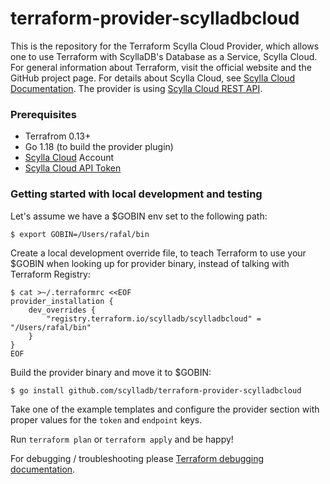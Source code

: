 terraform-provider-scylladbcloud
================================

This is the repository for the Terraform Scylla Cloud Provider, which allows one to use Terraform with ScyllaDB's Database as a Service, Scylla Cloud. For general information about Terraform, visit the official website and the GitHub project page. For details about Scylla Cloud, see [Scylla Cloud Documentation](https://cloud.docs.scylladb.com).
The provider is using [Scylla Cloud REST API](https://cloud.docs.scylladb.com/stable/api-docs/api-get-started.html).


### Prerequisites

* Terrafrom 0.13+
* Go 1.18 (to build the provider plugin)
* [Scylla Cloud](https://cloud.scylladb.com/) Account
* [Scylla Cloud API Token](https://cloud.docs.scylladb.com/stable/api-docs/api-get-started.html#obtaining-an-api-key-beta)

### Getting started with local development and testing

Let's assume we have a $GOBIN env set to the following path:

```
$ export GOBIN=/Users/rafal/bin
```

Create a local development override file, to teach Terraform to use your $GOBIN
when looking up for provider binary, instead of talking with Terraform Registry:

```
$ cat >~/.terraformrc <<EOF
provider_installation {
	dev_overrides {
		"registry.terraform.io/scylladb/scylladbcloud" = "/Users/rafal/bin"
	}
}
EOF
```

Build the provider binary and move it to $GOBIN:

```
$ go install github.com/scylladb/terraform-provider-scylladbcloud
```

Take one of the example templates and configure the provider section with proper
values for the `token` and `endpoint` keys.

Run `terraform plan` or `terraform apply` and be happy!

For debugging / troubleshooting please [Terraform debugging documentation](https://developer.hashicorp.com/terraform/internals/debugging).

